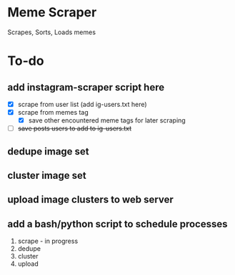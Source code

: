 # Meme Scraper
Scrapes, Sorts, Loads memes

# To-do
## add instagram-scraper script here
  - [x] scrape from user list (add ig-users.txt here)
  - [x] scrape from memes tag
    - [x] save other encountered meme tags for later scraping
   - [ ] ~~save posts users to add to ig-users.txt~~
## dedupe image set
## cluster image set
## upload image clusters to web server
## add a bash/python script to schedule processes
  1. scrape - in progress
  2. dedupe
  3. cluster
  4. upload
